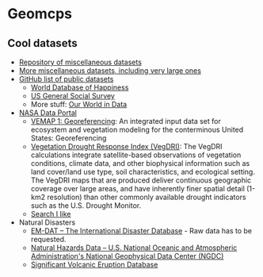 # Geomcps

## Cool datasets
* [Repository of miscellaneous datasets](https://cooldatasets.com/)
* [More miscellaneous datasets, including very large ones](https://www.springboard.com/blog/free-public-data-sets-data-science-project/)
* [GitHub list of public datasets](https://github.com/awesomedata/awesome-public-datasets)
    - [World Database of Happiness](https://www.worlddatabaseofhappiness.eur.nl/trendnat/framepage.htm)
    - [US General Social Survey](https://gssdataexplorer.norc.org/pages/show?page=gss%2Fgss_data)
    - More stuff: [Our World in Data](https://ourworldindata.org/)
* [NASA Data Portal](https://data.nasa.gov/)
    * [VEMAP 1: Georeferencing](https://data.nasa.gov/dataset/VEMAP-1-Georeferencing/6j3t-gxbn): An integrated input data set for ecosystem and vegetation modeling for the conterminous United States: Georeferencing
    * [Vegetation Drought Response Index (VegDRI)](https://cmr.earthdata.nasa.gov/search/concepts/C1220567914-USGS_LTA.html): The VegDRI calculations integrate satellite-based observations of vegetation conditions, climate data, and other biophysical information such as land cover/land use type, soil characteristics, and ecological setting. The VegDRI maps that are produced deliver continuous geographic coverage over large areas, and have inherently finer spatial detail (1-km2 resolution) than other commonly available drought indicators such as the U.S. Drought Monitor.
    * [Search I like](https://data.nasa.gov/browse?limitTo=href&tags=topography)
* Natural Disasters
    - [EM-DAT – The International Disaster Database](https://www.emdat.be/) - Raw data has to be requested.
    - [Natural Hazards Data – U.S. National Oceanic and Atmospheric Administration's National Geophysical Data Center (NGDC)](http://www.ngdc.noaa.gov/hazard/hazards.shtml)
    - [Significant Volcanic Eruption Database](https://www.ngdc.noaa.gov/nndc/servlet/ShowDatasets?dataset=102557&search_look=50&display_look=50)
